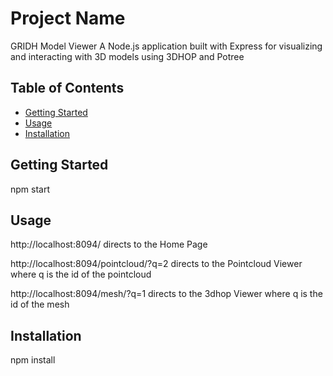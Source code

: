# Project Name
GRIDH Model Viewer
A Node.js application built with Express for visualizing and interacting with 3D models using 3DHOP and Potree

## Table of Contents
- [Getting Started](#getting-started)
- [Usage](#usage)
- [Installation](#installation)

## Getting Started

npm start

## Usage

http://localhost:8094/ directs to the Home Page

http://localhost:8094/pointcloud/?q=2 directs to the Pointcloud Viewer where q is the id of the pointcloud

http://localhost:8094/mesh/?q=1 directs to the 3dhop Viewer where q is the id of the mesh

## Installation

npm install

